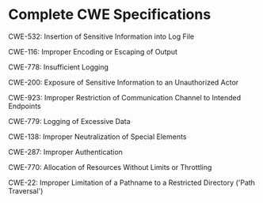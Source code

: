 

# Complete CWE Specifications

CWE-532: Insertion of Sensitive Information into Log File

CWE-116: Improper Encoding or Escaping of Output

CWE-778: Insufficient Logging

CWE-200: Exposure of Sensitive Information to an Unauthorized Actor

CWE-923: Improper Restriction of Communication Channel to Intended Endpoints

CWE-779: Logging of Excessive Data

CWE-138: Improper Neutralization of Special Elements

CWE-287: Improper Authentication

CWE-770: Allocation of Resources Without Limits or Throttling

CWE-22: Improper Limitation of a Pathname to a Restricted Directory ('Path Traversal')